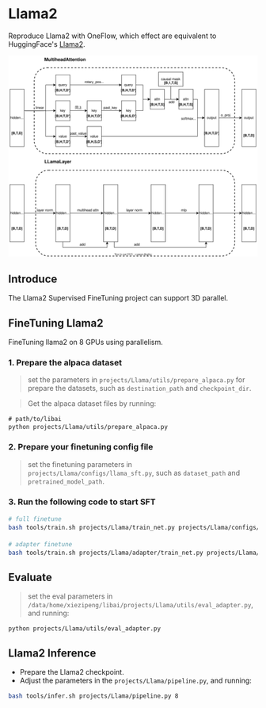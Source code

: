 # Llama2

Reproduce Llama2 with OneFlow, which effect are equivalent to HuggingFace's [Llama2](https://huggingface.co/docs/transformers/v4.35.2/en/model_doc/llama2#overview).

![llama_layer](images/LLamaLayer.svg)

## Introduce
The Llama2 Supervised FineTuning project can support 3D parallel.

## FineTuning Llama2
FineTuning llama2 on 8 GPUs using parallelism.

### 1. Prepare the alpaca dataset

> set the parameters in `projects/Llama/utils/prepare_alpaca.py` for prepare the datasets, such as `destination_path` and `checkpoint_dir`.

> Get the alpaca dataset files by running:
```python3
# path/to/libai
python projects/Llama/utils/prepare_alpaca.py
```

### 2. Prepare your finetuning config file

> set the finetuning parameters in `projects/Llama/configs/llama_sft.py`, such as `dataset_path` and `pretrained_model_path`.

### 3. Run the following code to start SFT
```bash
# full finetune
bash tools/train.sh projects/Llama/train_net.py projects/Llama/configs/llama_sft.py 8

# adapter finetune
bash tools/train.sh projects/Llama/adapter/train_net.py projects/Llama/adapter/adapter_sft.py 8
```

## Evaluate

> set the eval parameters in `/data/home/xiezipeng/libai/projects/Llama/utils/eval_adapter.py`, and running:
```python3
python projects/Llama/utils/eval_adapter.py
```

## Llama2 Inference

- Prepare the Llama2 checkpoint.
- Adjust the parameters in the `projects/Llama/pipeline.py`, and running:
```bash
bash tools/infer.sh projects/Llama/pipeline.py 8
```

